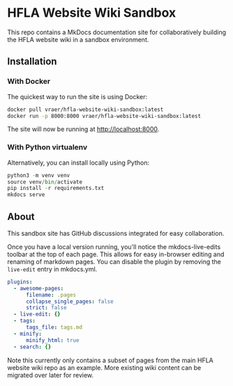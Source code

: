 # HFLA Website Wiki Sandbox

This repo contains a MkDocs documentation site for collaboratively building the HFLA website wiki in a sandbox environment.

## Installation

### With Docker

The quickest way to run the site is using Docker:

``` bash
docker pull vraer/hfla-website-wiki-sandbox:latest
docker run -p 8000:8000 vraer/hfla-website-wiki-sandbox:latest
```

The site will now be running at <http://localhost:8000>.

### With Python virtualenv

Alternatively, you can install locally using Python:

``` python
python3 -m venv venv
source venv/bin/activate
pip install -r requirements.txt 
mkdocs serve
```

## About

This sandbox site has GitHub discussions integrated for easy collaboration.

Once you have a local version running, you'll notice the mkdocs-live-edits toolbar at the top of each page. This allows for easy in-browser editing and renaming of markdown pages. You can disable the plugin by removing the `live-edit` entry in mkdocs.yml.

``` yaml
plugins:
  - awesome-pages:
      filename: .pages
      collapse_single_pages: false
      strict: false
  - live-edit: {}
  - tags:
      tags_file: tags.md
  - minify:
      minify_html: true
  - search: {}
```

Note this currently only contains a subset of pages from the main HFLA website wiki repo as an example. More existing wiki content can be migrated over later for review.
